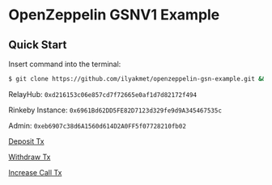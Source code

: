 # OpenZeppelin GSNV1 Example

## Quick Start

Insert command into the terminal:

```bash
$ git clone https://github.com/ilyakmet/openzeppelin-gsn-example.git && cd ./openzeppelin-gsn-example && yarn && cd ./client && yarn && yarn start
```

RelayHub: `0xd216153c06e857cd7f72665e0af1d7d82172f494`

Rinkeby Instance: `0x6961Bd62DD5FE82D7123d329fe9d9A345467535c`

Admin: `0xeb6907c38d6A1560d614D2A0FF5f07728210fb02`

[Deposit Tx](https://rinkeby.etherscan.io/tx/0xbb9b5bf71c7add19906450dba8c4c14358cdefa0d977fdd9491519beadc9346b)

[Withdraw Tx](https://rinkeby.etherscan.io/tx/0x4f5f14cdaa27cbf9894a731d4cace2202412091d1094322230f76047196ff640)

[Increase Call Tx](https://rinkeby.etherscan.io/tx/0x023faec6e851b4e6c919b56cbe499e11162290903b788be7743f6ff00c539d4d)
